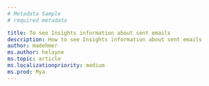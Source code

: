 ```yaml
---
# Metadata Sample
# required metadata

title: To see Insights information about sent emails
description: How to see Insights information about sent emails 
author: madehmer
ms.author: helayne
ms.topic: article
ms.localizationpriority: medium 
ms.prod: Mya
---
```

